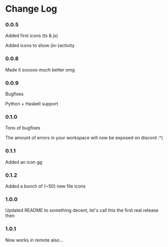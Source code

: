 # Change Log

### 0.0.5

Added first icons (ts & js)

Added icons to show (in-)activity

### 0.0.8

Made it sooooo much better omg

### 0.0.9

Bugfixes

Python + Haskell support

### 0.1.0

Tons of bugfixes

The amount of errors in your workspace will now be exposed on discord :^)

### 0.1.1

Added an icon gg

### 0.1.2

Added a bunch of (~50) new file icons

### 1.0.0

Updated README to something decent, let's call this the first real release then

### 1.0.1

Now works in remote also...